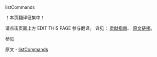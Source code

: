  listCommands

 ！本页翻译征集中！

请点击页面上方 EDIT THIS PAGE 参与翻译。
详见：
[贡献指南]( https://github.com/JinMuInfo/MongoDB-Manual-zh/blob/master/CONTRIBUTING.md )、
[原文链接](  https://docs.mongodb.com/manual/reference/command/listCommands/  )。

 参见

原文 - [listCommands]( https://docs.mongodb.com/manual/reference/command/listCommands/ )

